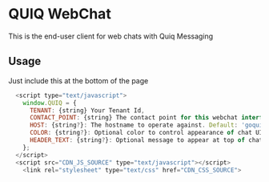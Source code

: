 # QUIQ WebChat

This is the end-user client for web chats with Quiq Messaging

## Usage

Just include this at the bottom of the page
```js
  <script type="text/javascript">
    window.QUIQ = {
      TENANT: {string} Your Tenant Id,
      CONTACT_POINT: {string} The contact point for this webchat interface,
      HOST: {string?}: The hostname to operate against. Default: 'goquiq.com',
      COLOR: {string?}: Optional color to control appearance of chat UI, in hex format. Default: '#59ad5d',
      HEADER_TEXT: {string?}: Optional message to appear at top of chat window. Default: 'We\'re here to help if you have any questions!'
    };
  </script>
  <script src="CDN_JS_SOURCE" type="text/javascript"></script>
	<link rel="stylesheet" type="text/css" href="CDN_CSS_SOURCE">
```

